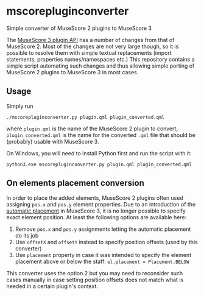 # mscorepluginconverter
Simple converter of MuseScore 2 plugins to MuseScore 3

The [MuseScore 3 plugin 
API](https://musescore.org/en/handbook/developers-handbook/plugins-3x) has a 
number of changes from that of MuseScore 2. Most of the changes are not very 
large though, so it is possible to resolve them with simple textual replacements 
(import statements, properties names/namespaces etc.) This repository contains a 
simple script automating such changes and thus allowing simple porting of 
MuseScore 2 plugins to MuseScore 3 in most cases.

## Usage
Simply run
```
./mscorepluginconverter.py plugin.qml plugin_converted.qml
```
where `plugin.qml` is the name of the MuseScore 2 plugin to convert, 
`plugin_converted.qml` is the name for the converted `.qml` file that should be 
(probably) usable with MuseScore 3.

On Windows, you will need to install Python first and run the script with it:
```
python3.exe mscorepluginconverter.py plugin.qml plugin_converted.qml
```

## On elements placement conversion
In order to place the added elements, MuseScore 2 plugins often used assigning 
`pos.x` and `pos.y` element properties. Due to an introduction of the [automatic 
placement](https://musescore.org/en/handbook/3/automatic-placement) in MuseScore 
3, it is no longer possible to specify exact element position. At least the 
following options are available here:
1. Remove `pos.x` and `pos.y` assignments letting the automatic placement do its 
job
2. Use `offsetX` and `offsetY` instead to specify position offsets (used by this 
converter)
3. Use `placement` property in case it was intended to specify the element 
placement above or below the staff:
```el.placement = Placement.BELOW```

This converter uses the option 2 but you may need to reconsider such cases 
manually in case setting position offsets does not match what is needed in a 
certain plugin's context.
